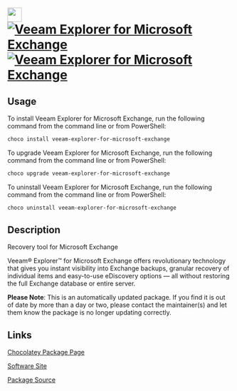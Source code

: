 ﻿# <img src="https://cdn.jsdelivr.net/gh/mkevenaar/chocolatey-packages@35468483d729802d86fa643e6b99fcbed0ae353e/icons/veeam-explorer-for-microsoft-exchange.png" width="32" height="32"/> [![Veeam Explorer for Microsoft Exchange](https://img.shields.io/chocolatey/v/veeam-explorer-for-microsoft-exchange.svg?label=Veeam+Explorer+for+Microsoft+Exchange)](https://chocolatey.org/packages/veeam-explorer-for-microsoft-exchange) [![Veeam Explorer for Microsoft Exchange](https://img.shields.io/chocolatey/dt/veeam-explorer-for-microsoft-exchange.svg)](https://chocolatey.org/packages/veeam-explorer-for-microsoft-exchange)

## Usage
To install Veeam Explorer for Microsoft Exchange, run the following command from the command line or from PowerShell:
```powershell
choco install veeam-explorer-for-microsoft-exchange
```

To upgrade Veeam Explorer for Microsoft Exchange, run the following command from the command line or from PowerShell:
```powershell
choco upgrade veeam-explorer-for-microsoft-exchange
```

To uninstall Veeam Explorer for Microsoft Exchange, run the following command from the command line or from PowerShell:
```powershell
choco uninstall veeam-explorer-for-microsoft-exchange
```

## Description
Recovery tool for Microsoft Exchange

Veeam® Explorer™ for Microsoft Exchange offers revolutionary technology that gives you instant visibility into Exchange backups, granular recovery of individual items and easy-to-use eDiscovery options — all without restoring the full Exchange database or entire server.

**Please Note**: This is an automatically updated package. If you find it is
out of date by more than a day or two, please contact the maintainer(s) and
let them know the package is no longer updating correctly.


## Links
[Chocolatey Package Page](https://chocolatey.org/packages/veeam-explorer-for-microsoft-exchange)

[Software Site](http://www.veeam.com/)

[Package Source](https://github.com/mkevenaar/chocolatey-packages/tree/master/automatic/veeam-explorer-for-microsoft-exchange)

